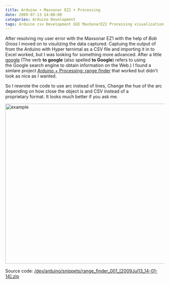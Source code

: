 ```yaml
---
title: Arduino + Maxsonar EZ1 + Processing 
date: 2009-07-13 14:08:00
categories: Arduino Development
tags: Arduino csv Development GUI MaxSonarEZ1 Processing visualization
---
```

After resolving my user error with the Maxsonar EZ1 with the help of <em>Bob Gross</em> I moved on to visulizing the data captured. Captuing the output of from the Arduino with Hyper ternimal as a CSV file and importing it in to Excel worked, but I was looking for something more advanced. After a little <a href="http://en.wikipedia.org/wiki/Google_(verb)">google</a> (The verb <strong>to google</strong> (also spelled <strong>to Google</strong>) refers to using the Google search engine to obtain information on the Web.) I found a simlare project <a href=" http://creativetechnology.eu/wordpress/?p=299">Arduino + Processing: range finder</a> that worked but didn't look as nice as I wanted.

So I rewrote the code to use arc instead of lines, Change the hue of the arc depending on how close the object is and CSV instead of a proprietary format. It looks much better if you ask me.

<img class="aligncenter size-full wp-image-764" title="example" src="/public/uploads/2009/07/example.gif" alt="example" width="646" height="506" />

Source code: <a href="http://www.abluestar.com/dev/arduino/snippets/range_finder_001_%5b2009Jul13_14-01-14%5d.zip">/dev/arduino/snippets/range_finder_001_[2009Jul13_14-01-14].zip</a>
